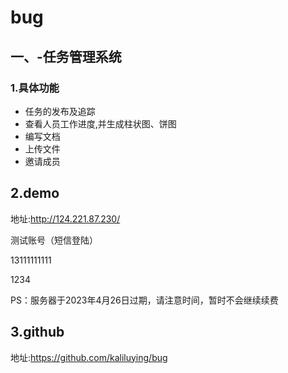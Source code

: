 # bug
## 一、-任务管理系统

### 1.具体功能
- 任务的发布及追踪
- 查看人员工作进度,并生成柱状图、饼图
- 编写文档
- 上传文件
- 邀请成员
## 2.demo 
  地址:http://124.221.87.230/
  
  测试账号（短信登陆）
  
  13111111111 
  
  1234
  
  PS：服务器于2023年4月26日过期，请注意时间，暂时不会继续续费
## 3.github 
地址:https://github.com/kaliluying/bug

